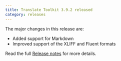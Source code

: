 ```yaml
---
title: Translate Toolkit 3.9.2 released
category: releases
---
```


The major changes in this release are:

- Added support for Markdown
- Improved support of the XLIFF and Fluent formats

Read the full [Release notes](http://docs.translatehouse.org/projects/translate-toolkit/en/latest/releases/3.10.0.html) for more details.
